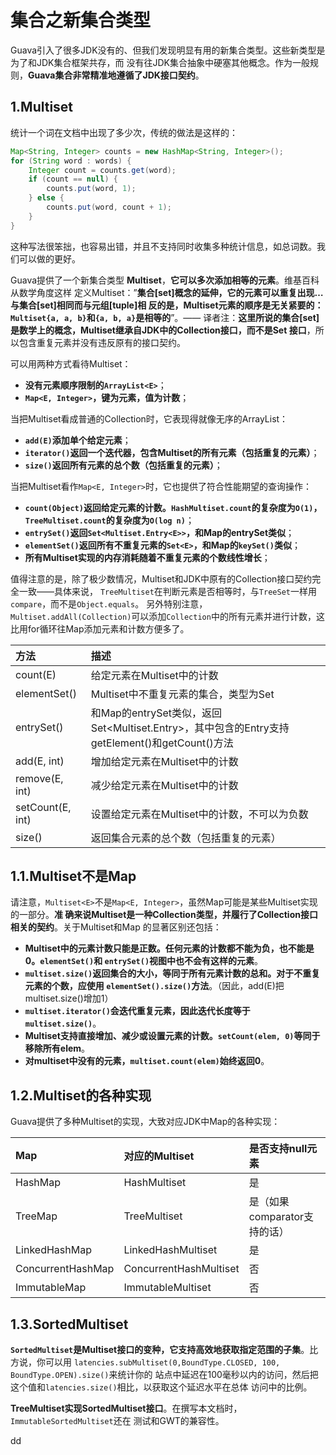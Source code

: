 集合之新集合类型
================================================================================
Guava引入了很多JDK没有的、但我们发现明显有用的新集合类型。这些新类型是为了和JDK集合框架共存，而
没有往JDK集合抽象中硬塞其他概念。作为一般规则，**Guava集合非常精准地遵循了JDK接口契约**。

## 1.Multiset
统计一个词在文档中出现了多少次，传统的做法是这样的：
```java
Map<String, Integer> counts = new HashMap<String, Integer>();
for (String word : words) {
    Integer count = counts.get(word);
    if (count == null) {
        counts.put(word, 1);
    } else {
        counts.put(word, count + 1);
    }
}
```
这种写法很笨拙，也容易出错，并且不支持同时收集多种统计信息，如总词数。我们可以做的更好。

Guava提供了一个新集合类型 **Multiset**，**它可以多次添加相等的元素**。维基百科从数学角度这样
定义Multiset：”**集合[set]概念的延伸，它的元素可以重复出现…与集合[set]相同而与元组[tuple]相
反的是，Multiset元素的顺序是无关紧要的：`Multiset{a, a, b}`和`{a, b, a}`是相等的**”。——
译者注：**这里所说的集合[set]是数学上的概念，Multiset继承自JDK中的Collection接口，而不是Set
接口**，所以包含重复元素并没有违反原有的接口契约。

可以用两种方式看待Multiset：
+ **没有元素顺序限制的`ArrayList<E>`**；
+ **`Map<E, Integer>`，键为元素，值为计数**；

当把Multiset看成普通的Collection时，它表现得就像无序的ArrayList：
+ **`add(E)`添加单个给定元素**；
+ **`iterator()`返回一个迭代器，包含Multiset的所有元素（包括重复的元素）**；
+ **`size()`返回所有元素的总个数（包括重复的元素）**；

当把Multiset看作`Map<E, Integer>`时，它也提供了符合性能期望的查询操作：
+ **`count(Object)`返回给定元素的计数。`HashMultiset.count`的复杂度为`O(1)`，
`TreeMultiset.count`的复杂度为`O(log n)`**；
+ **`entrySet()`返回`Set<Multiset.Entry<E>>`，和Map的entrySet类似**；
+ **`elementSet()`返回所有不重复元素的`Set<E>`，和Map的`keySet()`类似**；
+ **所有Multiset实现的内存消耗随着不重复元素的个数线性增长**；

值得注意的是，除了极少数情况，Multiset和JDK中原有的Collection接口契约完全一致——具体来说，
`TreeMultiset`在判断元素是否相等时，与`TreeSet`一样用`compare`，而不是`Object.equals`。
另外特别注意，`Multiset.addAll(Collection)`可以添加`Collection`中的所有元素并进行计数，这
比用for循环往Map添加元素和计数方便多了。

| 方法 | 描述 |
| :------------- | :------------- |
| count(E) | 给定元素在Multiset中的计数 |
| elementSet() | Multiset中不重复元素的集合，类型为Set<E> |
| entrySet() | 和Map的entrySet类似，返回Set<Multiset.Entry<E>>，其中包含的Entry支持getElement()和getCount()方法 |
| add(E, int) | 增加给定元素在Multiset中的计数 |
| remove(E, int) | 减少给定元素在Multiset中的计数 |
| setCount(E, int) | 设置给定元素在Multiset中的计数，不可以为负数 |
| size() | 返回集合元素的总个数（包括重复的元素） |

## 1.1.Multiset不是Map
请注意，`Multiset<E>`不是`Map<E, Integer>`，虽然Map可能是某些Multiset实现的一部分。**准
确来说Multiset是一种Collection类型，并履行了Collection接口相关的契约**。关于Multiset和Map
的显著区别还包括：
+ **Multiset中的元素计数只能是正数。任何元素的计数都不能为负，也不能是0。`elementSet()`和
`entrySet()`视图中也不会有这样的元素**。
+ **`multiset.size()`返回集合的大小，等同于所有元素计数的总和。对于不重复元素的个数，应使用
`elementSet().size()`方法**。（因此，add(E)把multiset.size()增加1）
+ **`multiset.iterator()`会迭代重复元素，因此迭代长度等于`multiset.size()`**。
+ **Multiset支持直接增加、减少或设置元素的计数。`setCount(elem, 0)`等同于移除所有elem**。
+ **对multiset中没有的元素，`multiset.count(elem)`始终返回0**。

## 1.2.Multiset的各种实现
Guava提供了多种Multiset的实现，大致对应JDK中Map的各种实现：

| Map | 对应的Multiset | 是否支持null元素 |
| :------------- | :------------- | :------------ |
| HashMap | HashMultiset | 是 |
| TreeMap | TreeMultiset | 是（如果comparator支持的话） |
| LinkedHashMap | LinkedHashMultiset | 是 |
| ConcurrentHashMap | ConcurrentHashMultiset | 否 |
| ImmutableMap | ImmutableMultiset | 否 |

## 1.3.SortedMultiset
**`SortedMultiset`是Multiset接口的变种，它支持高效地获取指定范围的子集**。比方说，你可以用
`latencies.subMultiset(0,BoundType.CLOSED, 100, BoundType.OPEN).size()`来统计你的
站点中延迟在100毫秒以内的访问，然后把这个值和`latencies.size()`相比，以获取这个延迟水平在总体
访问中的比例。

**TreeMultiset实现SortedMultiset接口**。在撰写本文档时，`ImmutableSortedMultiset`还在
测试和GWT的兼容性。












































dd
